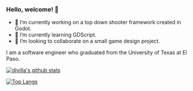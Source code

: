 ### Hello, welcome! 👋

- 🔭 I’m currently working on a top down shooter framework created in Godot.
- 🌱 I’m currently learning GDScript.
- 👯 I’m looking to collaborate on a small game design project.

I am a software engineer who graduated from the University of Texas at El Paso.

<!--
**djvilla/djvilla** is a ✨ _special_ ✨ repository because its `README.md` (this file) appears on your GitHub profile.

Here are some ideas to get you started:

- 🔭 I’m currently working on ...
- 🌱 I’m currently learning ...
- 👯 I’m looking to collaborate on ...
- 🤔 I’m looking for help with ...
- 💬 Ask me about ...
- 📫 How to reach me: ...
- 😄 Pronouns: ...
- ⚡ Fun fact: ...
-->

[![djvilla's github stats](https://github-readme-stats.vercel.app/api?username=djvilla&theme=nightowl&show_icons=true)](https://github.com/djvilla/github-readme-stats)

[![Top Langs](https://github-readme-stats.vercel.app/api/top-langs/?username=djvilla&theme=nightowl)](https://github.com/djvilla/github-readme-stats)

